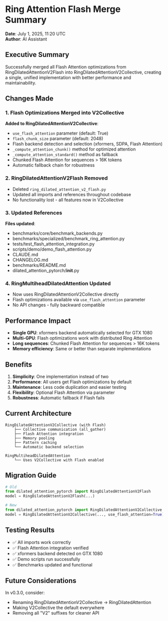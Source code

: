 # Ring Attention Flash Merge Summary

**Date**: July 1, 2025, 11:20 UTC  
**Author**: AI Assistant

## Executive Summary

Successfully merged all Flash Attention optimizations from RingDilatedAttentionV2Flash into RingDilatedAttentionV2Collective, creating a single, unified implementation with better performance and maintainability.

## Changes Made

### 1. Flash Optimizations Merged into V2Collective

**Added to RingDilatedAttentionV2Collective**:
- `use_flash_attention` parameter (default: True)
- `flash_chunk_size` parameter (default: 2048)
- Flash backend detection and selection (xformers, SDPA, Flash Attention)
- `_compute_attention_chunk()` method for optimized attention
- `_compute_attention_standard()` method as fallback
- Chunked Flash Attention for sequences > 16K tokens
- Automatic fallback chain for robustness

### 2. RingDilatedAttentionV2Flash Removed

- Deleted `ring_dilated_attention_v2_flash.py`
- Updated all imports and references throughout codebase
- No functionality lost - all features now in V2Collective

### 3. Updated References

**Files updated**:
- benchmarks/core/benchmark_backends.py
- benchmarks/specialized/benchmark_ring_attention.py  
- tests/test_flash_attention_integration.py
- scripts/demo/demo_flash_attention.py
- CLAUDE.md
- CHANGELOG.md
- benchmarks/README.md
- dilated_attention_pytorch/__init__.py

### 4. RingMultiheadDilatedAttention Updated

- Now uses RingDilatedAttentionV2Collective directly
- Flash optimizations available via `use_flash_attention` parameter
- No API changes - fully backward compatible

## Performance Impact

- **Single GPU**: xformers backend automatically selected for GTX 1080
- **Multi-GPU**: Flash optimizations work with distributed Ring Attention
- **Long sequences**: Chunked Flash Attention for sequences > 16K tokens
- **Memory efficiency**: Same or better than separate implementations

## Benefits

1. **Simplicity**: One implementation instead of two
2. **Performance**: All users get Flash optimizations by default
3. **Maintenance**: Less code duplication and easier testing
4. **Flexibility**: Optional Flash Attention via parameter
5. **Robustness**: Automatic fallback if Flash fails

## Current Architecture

```
RingDilatedAttentionV2Collective (with Flash)
    ├── Collective communication (all_gather)
    ├── Flash Attention integration
    ├── Memory pooling
    ├── Pattern caching
    └── Automatic backend selection

RingMultiheadDilatedAttention
    └── Uses V2Collective with Flash enabled
```

## Migration Guide

```python
# Old
from dilated_attention_pytorch import RingDilatedAttentionV2Flash
model = RingDilatedAttentionV2Flash(...)

# New
from dilated_attention_pytorch import RingDilatedAttentionV2Collective
model = RingDilatedAttentionV2Collective(..., use_flash_attention=True)
```

## Testing Results

- ✅ All imports work correctly
- ✅ Flash Attention integration verified
- ✅ xformers backend detected on GTX 1080
- ✅ Demo scripts run successfully
- ✅ Benchmarks updated and functional

## Future Considerations

In v0.3.0, consider:
- Renaming RingDilatedAttentionV2Collective → RingDilatedAttention
- Making V2Collective the default everywhere
- Removing all "V2" suffixes for cleaner API